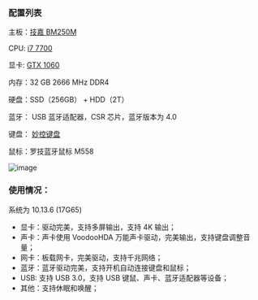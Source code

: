 ### 配置列表
主板：[技嘉 BM250M](http://www.gigabyte.cn/Motherboard/GA-B250M-D3H-rev-10)

CPU: [i7 7700](https://ark.intel.com/content/www/us/en/ark/products/97128/intel-core-i7-7700-processor-8m-cache-up-to-4-20-ghz.html)

显卡: [GTX 1060](https://www.nvidia.com/en-us/geforce/products/10series/geforce-gtx-1060/)

内存：32 GB 2666 MHz DDR4

硬盘：SSD（256GB） + HDD（2T）

蓝牙： USB 蓝牙适配器，CSR 芯片，蓝牙版本为 4.0

键盘： [妙控键盘](https://www.apple.com/cn/shop/product/MQ5L2CH/A?fnode=42013252c0b18d7a82c717d9e689195879d6dd16bd127309fea43c37e06c69014a3b89dda39959f3a392e6d8484e41955750d6c620dd8d95c66587ed5bf44e17403b85018342d601e58683762a945ca6eba30933e88c6b0455016fc912509c5f)

鼠标：罗技蓝牙鼠标 M558

![image](https://github.com/Titzanyic/Clover/blob/master/other/screenshot.png)

### 使用情况：
系统为 10.13.6 (17G65)
- 显卡：驱动完美，支持多屏输出，支持 4K 输出；
- 声卡：声卡使用 VoodooHDA 万能声卡驱动，完美输出，支持键盘调整音量；
- 网卡：板载网卡，完美驱动，支持千兆网络；
- 蓝牙：蓝牙驱动完美，支持开机自动连接键盘和鼠标；
- USB: 支持 USB 3.0，支持 USB 键鼠、声卡、蓝牙适配器等设备；
- 其他：支持休眠和唤醒；
